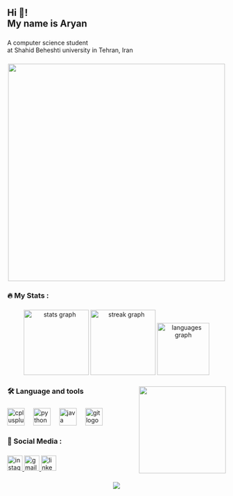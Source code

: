 <h2 align="left">Hi 👋! <br>My name is Aryan</h2>

###

<p align="left">A computer science student<br>at Shahid Beheshti university in Tehran, Iran</p>

###

<div align="center">
  <img height="500" src="https://iili.io/2yAwQyX.gif"  />
</div>

###


<h3 align="left">🔥   My Stats :</h3>

###

<div align="center">
  <img src="https://github-readme-stats.vercel.app/api?username=AryanGh-Imp&hide_title=false&hide_rank=false&show_icons=true&include_all_commits=true&count_private=true&disable_animations=false&theme=apprentice&locale=en&hide_border=false" height="150" alt="stats graph"  />
  <img src="https://streak-stats.demolab.com?user=AryanGh-Imp&locale=en&mode=daily&theme=apprentice&hide_border=false&border_radius=5" height="150" alt="streak graph"  />
  <img src="https://github-readme-stats.vercel.app/api/top-langs?username=AryanGh-Imp&locale=en&hide_title=false&layout=compact&card_width=320&theme=apprentice&hide_border=false" height="120" alt="languages graph"  />
</div>

###

<img align="right" height="200" src="https://steamuserimages-a.akamaihd.net/ugc/2285080980003852605/007AE54D101FB10E98D6B1AC426DC95E07FFE6DD/?imw=5000&imh=5000&ima=fit&impolicy=Letterbox&imcolor=%23000000&letterbox=false"  />

###


<h3 align="left">🛠 Language and tools</h3>


###

<div align="left">
  <img src="https://cdn.jsdelivr.net/gh/devicons/devicon/icons/cplusplus/cplusplus-original.svg" height="40" alt="cplusplus logo"  />
  <img width="12" />
  <img src="https://cdn.jsdelivr.net/gh/devicons/devicon/icons/python/python-original.svg" height="40" alt="python logo"  />
  <img width="12" />
  <img src="https://cdn.jsdelivr.net/gh/devicons/devicon/icons/java/java-original.svg" height="40" alt="java logo"  />
  <img width="12" />
  <img src="https://cdn.jsdelivr.net/gh/devicons/devicon/icons/git/git-original.svg" height="40" alt="git logo"  />
</div>


###



<h3 align="left">📱  Social Media :</h3>

###


<div align="left">
  
  <a href="https://www.instagram.com/aryan_gh.pv?igsh=MXZpOXc4ZmxwbzRqYw%3D%3D&utm_source=qr" target="_blank">
    <img src="https://img.shields.io/static/v1?message=Instagram&logo=instagram&label=&color=E4405F&logoColor=white&labelColor=&style=for-the-badge" height="35" alt="instagram logo"  />
  </a>
  <a href="aryan.ghasemi.imp@gmail.com" target="_blank">
    <img src="https://img.shields.io/static/v1?message=Gmail&logo=gmail&label=&color=D14836&logoColor=white&labelColor=&style=for-the-badge" height="35" alt="gmail logo"  />
  </a>
  <a href="https://www.linkedin.com/in/aryan-ghasemi-7ab454351?utm_source=share&utm_campaign=share_via&utm_content=profile&utm_medium=ios_app" target="_blank">
    <img src="https://img.shields.io/static/v1?message=LinkedIn&logo=linkedin&label=&color=0077B5&logoColor=white&labelColor=&style=for-the-badge" height="35" alt="linkedin logo"  />
  </a>
</div>


###

<div align="center">
  <img src="https://visitor-badge.laobi.icu/badge?page_id=AryanGh-Imp.AryanGh-Imp&"  />
</div>

###



